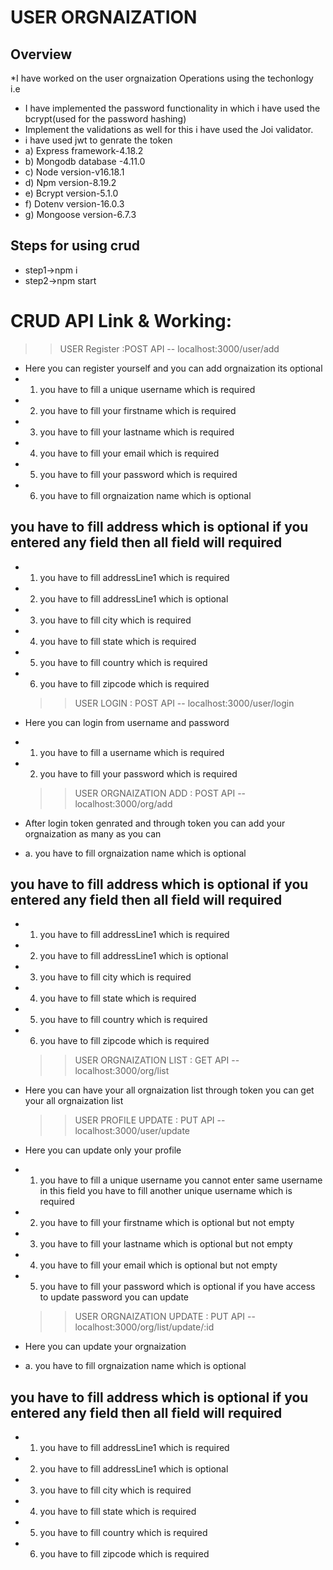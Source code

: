 # USER ORGNAIZATION
## Overview 
*I have worked on the user orgnaization Operations using the techonlogy i.e
* I have implemented the password functionality in which i have used the bcrypt(used for the password hashing)
* Implement the validations as well for this i have used the Joi validator.
* i have used jwt to genrate the token 
* a) Express framework-4.18.2
* b) Mongodb database -4.11.0
* c) Node version-v16.18.1
* d) Npm version-8.19.2
* e) Bcrypt version-5.1.0
* f) Dotenv version-16.0.3
* g) Mongoose version-6.7.3
## Steps for using crud
* step1->npm i
* step2->npm start
# CRUD API Link & Working:
  >>USER Register :POST API --   localhost:3000/user/add
* Here you can register yourself and you can add orgnaization its optional 
* 1. you have to fill a unique username which is required
* 2. you have to fill your firstname which is required
* 3. you have to fill your lastname which is required
* 4. you have to fill your email which is required
* 5. you have to fill your password which is required
* 6. you have to fill orgnaization name which is optional 
## you have to fill address which is optional if you entered any field then all field will required
* 1. you have to fill addressLine1 which is required
* 2. you have to fill addressLine1 which is optional
* 3. you have to fill city which is required
* 4. you have to fill state which is required
* 5. you have to fill country which is required
* 6. you have to fill zipcode which is required
    
  >>USER LOGIN : POST API -- localhost:3000/user/login
* Here you can login from username and password 
* 1. you have to fill a  username which is required
* 2. you have to fill your password which is required

  >>USER ORGNAIZATION ADD : POST API -- localhost:3000/org/add
* After login token genrated and through token  you can add your orgnaization as many as you can 
* a. you have to fill orgnaization name which is optional 
## you have to fill address which is optional if you entered any field then all field will required
* 1. you have to fill addressLine1 which is required
* 2. you have to fill addressLine1 which is optional
* 3. you have to fill city which is required
* 4. you have to fill state which is required
* 5. you have to fill country which is required
* 6. you have to fill zipcode which is required

  >>USER ORGNAIZATION LIST : GET API --  localhost:3000/org/list
* Here you can have your all orgnaization list through token you can get your all orgnaization list

  >>USER PROFILE UPDATE : PUT API -- localhost:3000/user/update
* Here you can update only your profile
* 1. you have to fill a unique username you cannot enter same username in this field you have to fill another unique username which is required
* 2. you have to fill your firstname which is optional but not empty
* 3. you have to fill your lastname which is optional but not empty
* 4. you have to fill your email which is optional but not empty
* 5. you have to fill your password which is optional if you have access to update password you can update

  >>USER ORGNAIZATION UPDATE : PUT API -- localhost:3000/org/list/update/:id
* Here you can update your orgnaization
* a. you have to fill orgnaization name which is optional 
## you have to fill address which is optional if you entered any field then all field will required
* 1. you have to fill addressLine1 which is required
* 2. you have to fill addressLine1 which is optional
* 3. you have to fill city which is required
* 4. you have to fill state which is required
* 5. you have to fill country which is required
* 6. you have to fill zipcode which is required